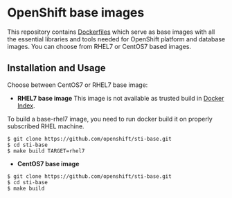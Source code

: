 OpenShift base images
========================================
This repository contains [Dockerfiles](https://github.com/openshift/sti-base)
which serve as base images with all the essential libraries and tools needed
for OpenShift platform and database images. You can choose from RHEL7 or CentOS7 based images.


Installation and Usage
------------------------
Choose between CentOS7 or RHEL7 base image:
*  **RHEL7 base image**
This image is not available as trusted build in [Docker Index](https://index.docker.io).

To build a base-rhel7 image, you need to run docker build it on properly subscribed RHEL machine.

```
$ git clone https://github.com/openshift/sti-base.git
$ cd sti-base
$ make build TARGET=rhel7
```

*  **CentOS7 base image**

```
$ git clone https://github.com/openshift/sti-base.git
$ cd sti-base
$ make build
```
